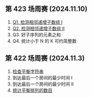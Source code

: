 ## 第 423 场周赛 (2024.11.10)

1. [Q1. 检测相邻递增子数组 I](https://github.com/Nickyzj628/daily_leetcode/blob/main/weekly/423/Q1.js)
2. [Q2. 检测相邻递增子数组 II](https://github.com/Nickyzj628/daily_leetcode/blob/main/weekly/423/Q2.js)
3. Q3. 好子序列的元素之和
4. Q4. 统计小于 N 的 K 可约简整数

## 第 422 场周赛 (2024.11.3)

1. [检查平衡字符串](https://github.com/Nickyzj628/daily_leetcode/blob/main/weekly/422/100478.js)
2. 到达最后一个房间的最少时间 I
3. 到达最后一个房间的最少时间 II
4. [统计平衡排列的数目](https://github.com/Nickyzj628/daily_leetcode/blob/main/weekly/422/100479.js)
